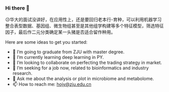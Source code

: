 ### Hi there 👋

😥华大的面试没讲好，在应用性上，还是要回归老本行-育种，可以利用机器学习整合表型数据、基因组、微生物组甚至是其他组学构建等多个特征模型，筛选特征因子，最后作二元分类确定某一头猪是否适合留作种用。  

Here are some ideas to get you started:  
  
- 🔭 I’m going to graduate from ZJU with master degree.  
- 🌱 I’m currently learning deep learning in PY.  
- 👯 I’m looking to collaborate on perfecting the trading strategy in market.  
- 🤔 I’m seeking for a job now, related to bioinformatics and industry research.  
- 💬 Ask me about the analysis or plot in microbiome and metabolome.  
- 📫 How to reach me: hojy@zju.edu.cn  


